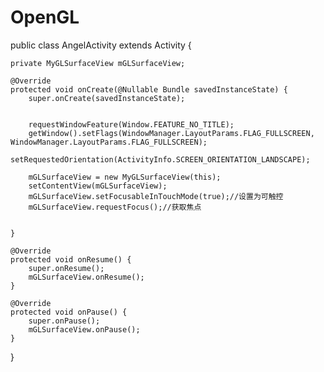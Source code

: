 # OpenGL

public class AngelActivity extends Activity {

    private MyGLSurfaceView mGLSurfaceView;

    @Override
    protected void onCreate(@Nullable Bundle savedInstanceState) {
        super.onCreate(savedInstanceState);


        requestWindowFeature(Window.FEATURE_NO_TITLE);
        getWindow().setFlags(WindowManager.LayoutParams.FLAG_FULLSCREEN, WindowManager.LayoutParams.FLAG_FULLSCREEN);
        setRequestedOrientation(ActivityInfo.SCREEN_ORIENTATION_LANDSCAPE);

        mGLSurfaceView = new MyGLSurfaceView(this);
        setContentView(mGLSurfaceView);
        mGLSurfaceView.setFocusableInTouchMode(true);//设置为可触控
        mGLSurfaceView.requestFocus();//获取焦点


    }

    @Override
    protected void onResume() {
        super.onResume();
        mGLSurfaceView.onResume();
    }

    @Override
    protected void onPause() {
        super.onPause();
        mGLSurfaceView.onPause();
    }
}
